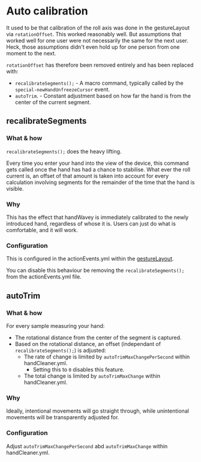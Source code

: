 # Auto calibration

It used to be that calibration of the roll axis was done in the gestureLayout via `rotationOffset`. This worked reasonably well. But assumptions that worked well for one user were not necessarily the same for the next user. Heck, those assumptions didn't even hold up for one person from one moment to the next.

`rotationOffset` has therefore been removed entirely and has been replaced with:

* `recalibrateSegments();` - A macro command, typically called by the `special-newHandUnfreezeCursor` event.
* `autoTrim`. - Constant adjustment based on how far the hand is from the center of the current segment.

## recalibrateSegments

### What & how

`recalibrateSegments();` does the heavy lifting.

Every time you enter your hand into the view of the device, this command gets called once the hand has had a chance to stabilise. What ever the roll current is, an offset of that amount is taken into account for every calculation involving segments for the remainder of the time that the hand is visible.

### Why

This has the effect that handWavey is immediately calibrated to the newly introduced hand, regardless of whose it is. Users can just do what is comfortable, and it will work.

### Configuration

This is configured in the actionEvents.yml within the [gestureLayout](https://github.com/ksandom/handWavey/blob/main/docs/user/howTo/createAGestureLayout.md).

You can disable this behaviour be removing the `recalibrateSegments();` from the actionEvents.yml file.

## autoTrim

### What & how

For every sample measuring your hand:

* The rotational distance from the center of the segment is captured.
* Based on the rotational distance, an offset (independant of `recalibrateSegments();`) is adjusted:
    * The rate of change is limited by `autoTrimMaxChangePerSecond` within handCleaner.yml.
        * Setting this to `0` disables this feature.
    * The total change is limited by `autoTrimMaxChange` within handCleaner.yml.

### Why

Ideally, intentional movements will go straight through, while unintentional movements will be transparently adjusted for.

### Configuration

Adjust `autoTrimMaxChangePerSecond` abd `autoTrimMaxChange` within handCleaner.yml.
